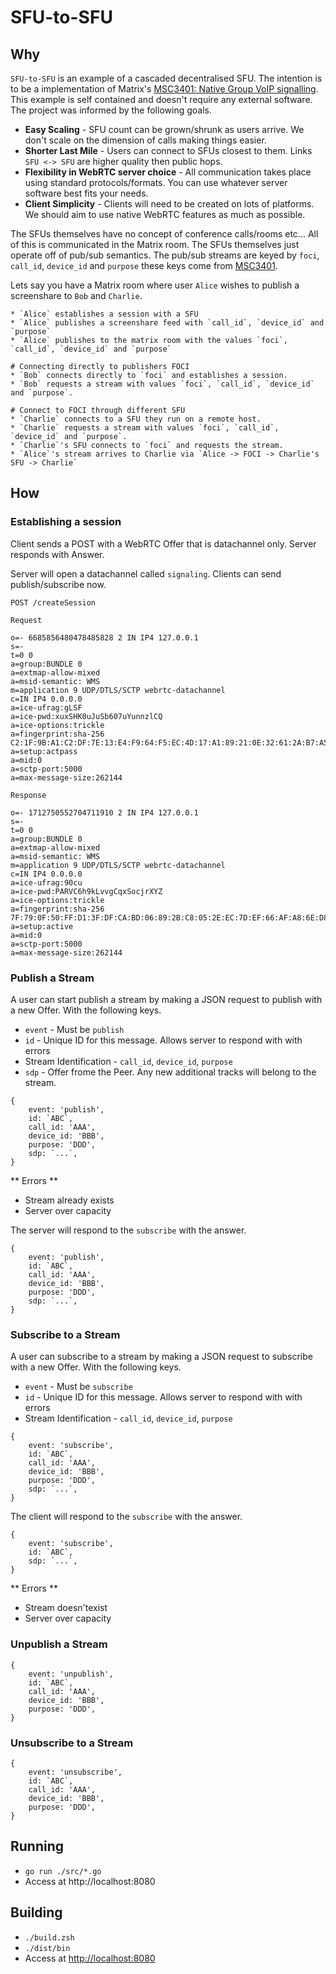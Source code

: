 # SFU-to-SFU

## Why

`SFU-to-SFU` is an example of a cascaded decentralised SFU. The intention is to be a implementation of Matrix's [MSC3401: Native Group VoIP signalling](https://github.com/matrix-org/matrix-spec-proposals/blob/matthew/group-voip/proposals/3401-group-voip.md).
This example is self contained and doesn't require any external software. The project was informed by the following goals.

* **Easy Scaling** - SFU count can be grown/shrunk as users arrive. We don't scale on the dimension of calls making things easier.
* **Shorter Last Mile** - Users can connect to SFUs closest to them. Links `SFU <-> SFU` are higher quality then public hops.
* **Flexibility in WebRTC server choice** - All communication takes place using standard protocols/formats. You can use whatever server software best fits your needs.
* **Client Simplicity** - Clients will need to be created on lots of platforms. We should aim to use native WebRTC features as much as possible.

The SFUs themselves have no concept of conference calls/rooms etc... All of this is communicated in the Matrix room. The SFUs themselves just operate off of
pub/sub semantics. The pub/sub streams are keyed by `foci`, `call_id`, `device_id` and `purpose` these keys come from [MSC3401](https://github.com/matrix-org/matrix-spec-proposals/blob/matthew/group-voip/proposals/3401-group-voip.md).

Lets say you have a Matrix room where user `Alice` wishes to publish a screenshare to `Bob` and `Charlie`.

```
* `Alice` establishes a session with a SFU
* `Alice` publishes a screenshare feed with `call_id`, `device_id` and `purpose`
* `Alice` publishes to the matrix room with the values `foci`, `call_id`, `device_id` and `purpose`

# Connecting directly to publishers FOCI
* `Bob` connects directly to `foci` and establishes a session.
* `Bob` requests a stream with values `foci`, `call_id`, `device_id` and `purpose`.

# Connect to FOCI through different SFU
* `Charlie` connects to a SFU they run on a remote host.
* `Charlie` requests a stream with values `foci`, `call_id`, `device_id` and `purpose`.
* `Charlie`'s SFU connects to `foci` and requests the stream.
* `Alice`'s stream arrives to Charlie via `Alice -> FOCI -> Charlie's SFU -> Charlie`
```

## How
### Establishing a session
Client sends a POST with a WebRTC Offer that is datachannel only. Server responds with Answer.

Server will open a datachannel called `signaling`. Clients can send publish/subscribe now.

`POST /createSession`

`Request`
```
o=- 6685856480478485828 2 IN IP4 127.0.0.1
s=-
t=0 0
a=group:BUNDLE 0
a=extmap-allow-mixed
a=msid-semantic: WMS
m=application 9 UDP/DTLS/SCTP webrtc-datachannel
c=IN IP4 0.0.0.0
a=ice-ufrag:gLSF
a=ice-pwd:xuxSHK0uJuSb607uYunnzlCQ
a=ice-options:trickle
a=fingerprint:sha-256 C2:1F:9B:A1:C2:DF:7E:13:E4:F9:64:F5:EC:4D:17:A1:89:21:0E:32:61:2A:B7:A5:A7:2A:7C:06:AC:FB:B2:A1
a=setup:actpass
a=mid:0
a=sctp-port:5000
a=max-message-size:262144
```

`Response`
```
o=- 1712750552704711910 2 IN IP4 127.0.0.1
s=-
t=0 0
a=group:BUNDLE 0
a=extmap-allow-mixed
a=msid-semantic: WMS
m=application 9 UDP/DTLS/SCTP webrtc-datachannel
c=IN IP4 0.0.0.0
a=ice-ufrag:90cu
a=ice-pwd:PARVC6h9kLvvgCqxSocjrXYZ
a=ice-options:trickle
a=fingerprint:sha-256 7F:79:0F:50:FF:D1:3F:DF:CA:BD:06:89:2B:C8:05:2E:EC:7D:EF:66:AF:A8:6E:D8:70:C6:74:68:E6:5C:47:D7
a=setup:active
a=mid:0
a=sctp-port:5000
a=max-message-size:262144
```

### Publish a Stream
A user can start publish a stream by making a JSON request to publish with a new Offer. With the following keys.

* `event` - Must be `publish`
* `id` - Unique ID for this message. Allows server to respond with with errors
* Stream Identification - `call_id`, `device_id`, `purpose`
* `sdp` - Offer frome the Peer. Any new additional tracks will belong to the stream.

```
{
	event: 'publish',
	id: `ABC`,
	call_id: 'AAA',
	device_id: 'BBB',
	purpose: 'DDD',
	sdp: `...`,
}
```

** Errors **
* Stream already exists
* Server over capacity

The server will respond to the `subscribe` with the answer.

```
{
	event: 'publish',
	id: `ABC`,
	call_id: 'AAA',
	device_id: 'BBB',
	purpose: 'DDD',
	sdp: `...`,
}
```


### Subscribe to a Stream
A user can subscribe to a stream by making a JSON request to subscribe with a new Offer. With the following keys.

* `event` - Must be `subscribe`
* `id` - Unique ID for this message. Allows server to respond with with errors
* Stream Identification - `call_id`, `device_id`, `purpose`

```
{
	event: 'subscribe',
	id: `ABC`,
	call_id: 'AAA',
	device_id: 'BBB',
	purpose: 'DDD',
	sdp: `...`,
}
```

The client will respond to the `subscribe` with the answer.

```
{
	event: 'subscribe',
	id: `ABC`,
	sdp: `...`,
}
```

** Errors **
* Stream doesn'texist
* Server over capacity

### Unpublish a Stream
```
{
	event: 'unpublish',
	id: `ABC`,
	call_id: 'AAA',
	device_id: 'BBB',
	purpose: 'DDD',
}
```

### Unsubscribe to a Stream

```
{
	event: 'unsubscribe',
	id: `ABC`,
	call_id: 'AAA',
	device_id: 'BBB',
	purpose: 'DDD',
}
```

## Running

* `go run ./src/*.go`
* Access at http://localhost:8080

## Building

* `./build.zsh`
* `./dist/bin`
* Access at <http://localhost:8080>
